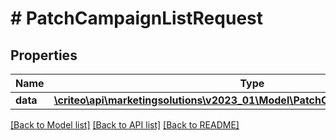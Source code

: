 # # PatchCampaignListRequest

## Properties

Name | Type | Description | Notes
------------ | ------------- | ------------- | -------------
**data** | [**\criteo\api\marketingsolutions\v2023_01\Model\PatchCampaignWriteResource[]**](PatchCampaignWriteResource.md) |  | [optional]

[[Back to Model list]](../../README.md#models) [[Back to API list]](../../README.md#endpoints) [[Back to README]](../../README.md)
